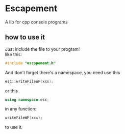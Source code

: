 # Escapement
A lib for cpp console programs

## how to use it
Just include the file to your program!  
like this:  
```cpp
#include "escapement.h"
```

And don't forget there's a namespace, you need use this
```cpp
esc::writeFileWF(xxx);
```
or this
```cpp
using namespace esc;
```
in any function:
```cpp
writeFileWF(xxx);
```
to use it.
